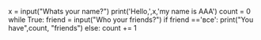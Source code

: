 x = input("Whats your name?")
print('Hello,',x,'my name is AAA')
count = 0
while True:
    friend = input("Who your friends?")
    if friend =='все':
        print("You have",count, "friends")
    else:
        count += 1
